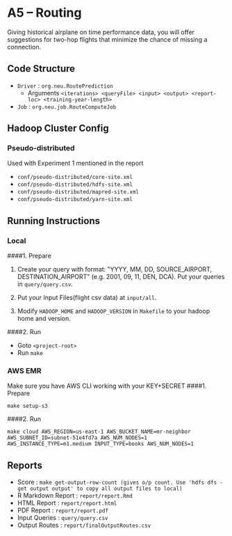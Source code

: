 # A5 – Routing

Giving historical airplane on time performance data, you will offer suggestions for two-hop flights that minimize the chance of missing a connection.

## Code Structure

- `Driver`  : `org.neu.RoutePrediction`
  - Arguments `<iterations> <queryFile> <input> <output> <report-loc> <training-year-length>`
- `Job` :  `org.neu.job.RouteComputeJob`

## Hadoop Cluster Config
### Pseudo-distributed
Used with Experiment 1 mentioned in the report
- `conf/pseudo-distributed/core-site.xml`
- `conf/pseudo-distributed/hdfs-site.xml`
- `conf/pseudo-distributed/mapred-site.xml`
- `conf/pseudo-distributed/yarn-site.xml`

## Running Instructions

### Local

####1. Prepare

1) Create your query with format: "YYYY, MM, DD, SOURCE_AIRPORT, DESTINATION_AIRPORT" (e.g. 2001, 09, 11, DEN, DCA). Put your queries in `query/query.csv`.

2) Put your Input Files(flight csv data) at `input/all`.

3) Modify `HADOOP_HOME` and `HADOOP_VERSION` in `Makefile` to your hadoop home and version.

####2. Run 

- Goto `<project-root>`
- Run `make`

### AWS EMR
Make sure you have AWS CLI working with your KEY+SECRET
####1. Prepare

```
make setup-s3
```

####2. Run 

```
make cloud AWS_REGION=us-east-1 AWS_BUCKET_NAME=mr-neighbor AWS_SUBNET_ID=subnet-51e4fd7a AWS_NUM_NODES=1 AWS_INSTANCE_TYPE=m1.medium INPUT_TYPE=books AWS_NUM_NODES=1
```

## Reports
- Score : `make get-output-row-count (gives o/p count. Use 'hdfs dfs -get output output' to copy all output files to local)`
- R Markdown Report : `report/report.Rmd`
- HTML Report : `report/report.html`
- PDF Report : `report/report.pdf`
- Input Queries : `query/query.csv`
- Output Routes : `report/finalOutputRoutes.csv`
